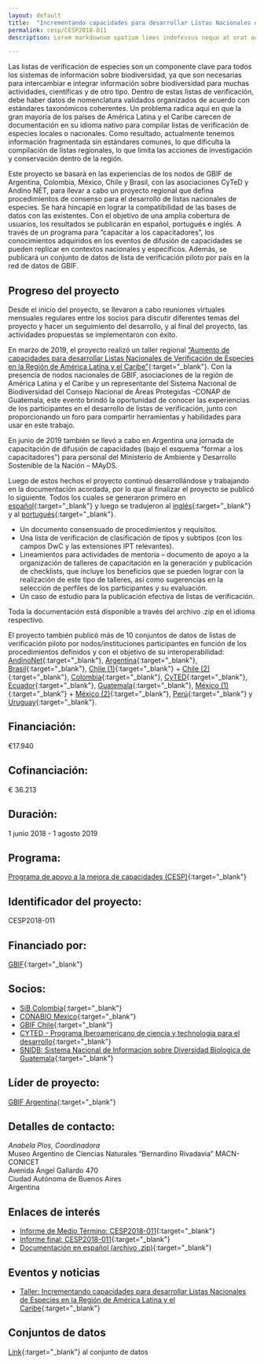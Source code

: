 ```yaml
---
layout: default
title:  "Incrementando capacidades para desarrollar Listas Nacionales de Especies en la Región de América Latina y el Caribe"
permalink: cesp/CESP2018-011
description: Lorem markdownum spatium limes indefessus neque at orat aestuat

---
```


Las listas de verificación de especies son un componente clave para todos los sistemas de información sobre biodiversidad, ya que son necesarias para intercambiar e integrar información sobre biodiversidad para muchas actividades, científicas y de otro tipo. Dentro de estas listas de verificación, debe haber datos de nomenclatura validados organizados de acuerdo con estándares taxonómicos coherentes. Un problema radica aquí en que la gran mayoría de los países de América Latina y el Caribe carecen de documentación en su idioma nativo para compilar listas de verificación de especies locales o nacionales. Como resultado, actualmente tenemos información fragmentada sin estándares comunes, lo que dificulta la compilación de listas regionales, lo que limita las acciones de investigación y conservación dentro de la región.  

Este proyecto se basará en las experiencias de los nodos de GBIF de Argentina, Colombia, México, Chile y Brasil, con las asociaciones CyTeD y Andino NET, para llevar a cabo un proyecto regional que defina procedimientos de consenso para el desarrollo de listas nacionales de especies. Se hará hincapié en lograr la compatibilidad de las bases de datos con las existentes. Con el objetivo de una amplia cobertura de usuarios, los resultados se publicarán en español, portugués e inglés. A través de un programa para “capacitar a los capacitadores”, los conocimientos adquiridos en los eventos de difusión de capacidades se pueden replicar en contextos nacionales y específicos. Además, se publicará un conjunto de datos de lista de verificación piloto por país en la red de datos de GBIF.

## Progreso del proyecto

Desde el inicio del proyecto, se llevaron a cabo reuniones virtuales mensuales regulares entre los socios para discutir diferentes temas del proyecto y hacer un seguimiento del desarrollo, y al final del proyecto, las actividades propuestas se implementaron con éxito.  

En marzo de 2019, el proyecto realizó un taller regional [“Aumento de capacidades para desarrollar Listas Nacionales de Verificación de Especies en la Región de América Latina y el Caribe”](https://www.gbif.org/event/3yT1dzm2dtvrxk3DOExdua/workshop-increasing-capacities-to-develop-national-species-checklists-in-the-latin-america-and-the-caribbean-region){:target="_blank"}. Con la presencia de nodos nacionales de GBIF, asociaciones de la región de América Latina y el Caribe y un representante del Sistema Nacional de Biodiversidad del Consejo Nacional de Áreas Protegidas -CONAP de Guatemala, este evento brindó la oportunidad de conocer las experiencias de los participantes en el desarrollo de listas de verificación, junto con proporcionando un foro para compartir herramientas y habilidades para usar en este trabajo.  

En junio de 2019 también se llevó a cabo en Argentina una jornada de capacitación de difusión de capacidades (bajo el esquema “formar a los capacitadores”) para personal del Ministerio de Ambiente y Desarrollo Sostenible de la Nación – MAyDS.  

Luego de estos hechos el proyecto continuó desarrollándose y trabajando en la documentación acordada, por lo que al finalizar el proyecto se publicó lo siguiente. Todos los cuales se generaron primero en [español](https://assets.ctfassets.net/uo17ejk9rkwj/1ya9Sy4UqvpzwesFmkCZ3d/3f4575f966c51974cb491402e616dba3/Documentos_-_Espa__ol.zip){:target="_blank"} y luego se tradujeron al [inglés](https://assets.ctfassets.net/uo17ejk9rkwj/77ocAl254xt4w3aosqfY8x/f5e66aa7fcd29026d01c0741079b0955/Documents_-__English.zip){:target="_blank"} y al [portugués](https://assets.ctfassets.net/uo17ejk9rkwj/5v8cpihbfBAXUpeB3btoei/b22ce4878bd37cc4c249ed55c684c6e6/Documentos_-_Portugu__s.zip){:target="_blank"}.
-	Un documento consensuado de procedimientos y requisitos.
-	Una lista de verificación de clasificación de tipos y subtipos (con los campos DwC y las extensiones IPT relevantes).
-	Lineamientos para actividades de mentoría – documento de apoyo a la organización de talleres de capacitación en la generación y publicación de checklists, que incluye los beneficios que se pueden lograr con la realización de este tipo de talleres, así como sugerencias en la selección de perfiles de los participantes y su evaluación.
-	Un caso de estudio para la publicación efectiva de listas de verificación.

Toda la documentación está disponible a través del archivo .zip en el idioma respectivo.  

El proyecto también publicó más de 10 conjuntos de datos de listas de verificación piloto por nodos/instituciones participantes en función de los procedimientos definidos y con el objetivo de su interoperabilidad: [AndinoNet](https://www.gbif.org/dataset/d1b86ae5-e4a2-4539-9d57-1ffd768d1558){:target="_blank"}, [Argentina](https://www.gbif.org/dataset/dfae77f6-2e10-45ee-a9ee-b006e1c49bac){:target="_blank"}, [Brasil](https://www.gbif.org/dataset/021cf0d3-aae6-417d-8682-ae535d17de89/project){:target="_blank"}, [Chile (1)](https://www.gbif.org/dataset/97ff233a-606c-4fc5-9eaa-bf4f3e9f0299){:target="_blank"} + [Chile (2)](https://www.gbif.org/dataset/51110943-8c1a-4a24-8178-bcd4c3e026d1){:target="_blank"}, [Colombia](https://www.gbif.org/dataset/e8b9ed9b-f715-4eac-ae24-772fbf40d7ae){:target="_blank"}, [CyTED](https://www.gbif.org/dataset/23c3d525-b630-4690-82b2-e9c53cf75739){:target="_blank"}, [Ecuador](https://www.gbif.org/dataset/7b1ab46e-b03e-47db-b0fb-2ae856a0ce2b){:target="_blank"}, [Guatemala](https://www.gbif.org/dataset/f6cdf322-c67f-406d-afd1-1dba97209ec0){:target="_blank"}, [México (1)](https://www.gbif.org/dataset/9222e07a-d3fd-4a1f-8ec9-98e83487b080){:target="_blank"} + [México (2)](https://www.gbif.org/dataset/c6846748-a99f-4de3-bec5-51cff7272f3b){:target="_blank"}, [Perú](https://www.gbif.org/dataset/d2bc2a7f-2a1a-4721-89db-4887d770e0dc){:target="_blank"} y [Uruguay](https://www.gbif.org/dataset/e5ee77ad-627f-440f-a9b5-b87fb78e1aaa){:target="_blank"}.

## Financiación: 

€17.940

## Cofinanciación: 

€ 36.213

## Duración: 

1 junio 2018 - 1 agosto 2019

## Programa: 

[Programa de apoyo a la mejora de capacidades (CESP)](https://www.gbif.org/programme/82219){:target="_blank"}

## Identificador del proyecto: 

CESP2018-011

## Financiado por:

[GBIF](http://www.gbif.org/){:target="_blank"}


## Socios:

* [SiB Colombia](https://biodiversidad.co/){:target="_blank"}
* [CONABIO Mexico](http://www.conabio.gob.mx/){:target="_blank"}
* [GBIF Chile](https://www.gbif.org/country/AR/abouthttp://www.gbif.org/country/CL/summary){:target="_blank"}
* [CYTED - Programa Iberoamericano de ciencia y technologia para el desarrollo](http://www.cyted.org/){:target="_blank"}
* [SNIDB: Sistema Nacional de Informacion sobre Diversidad Biologica de Guatemala](http://www.chmguatemala.gob.gt/index.php/redesdeinformacion/134-snidb-gt){:target="_blank"}


## Líder de proyecto:

[GBIF Argentina](http://www.sndb.mincyt.gob.ar/){:target="_blank"}

## Detalles de contacto:

*Anabela Plos, Coordinadora*  
Museo Argentino de Ciencias Naturales “Bernardino Rivadavia” MACN-CONICET  
Avenida Ángel Gallardo 470  
Ciudad Autónoma de Buenos Aires  
Argentina

## Enlaces de interés

- [Informe de Medio Término: CESP2018-011](https://assets.ctfassets.net/uo17ejk9rkwj/58iAZIuWwhNNWn8NOS83I6/18eec91f30154cd1558961317d61c919/CESP2018-011_mid-term_ready_for_web.pdf){:target="_blank"}
- [Informe final: CESP2018-011](https://assets.ctfassets.net/uo17ejk9rkwj/4UrRBVXjJH6hxpRQtraNlQ/97974198d4c6e8402400ed2a2002093a/CESP2018-011_Final_report_WEB.pdf){:target="_blank"}
- [Documentación en español (archivo .zip)](https://assets.ctfassets.net/uo17ejk9rkwj/1ya9Sy4UqvpzwesFmkCZ3d/3f4575f966c51974cb491402e616dba3/Documentos_-_Espa__ol.zip){:target="_blank"}

## Eventos y noticias

- [Taller: Incrementando capacidades para desarrollar Listas Nacionales de Especies en la Región de América Latina y el Caribe](https://www.gbif.org/event/3yT1dzm2dtvrxk3DOExdua/workshop-increasing-capacities-to-develop-national-species-checklists-in-the-latin-america-and-the-caribbean-region){:target="_blank"}


## Conjuntos de datos
[Link](https://www.gbif.org/project/1tM8FmqzlyGMmUiIMaaSsI/increasing-capacities-to-develop-national-species-checklists-in-the-latin-america-and-the-caribbean-region#datasets){:target="_blank"} al conjunto de datos
